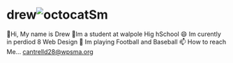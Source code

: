 # drew![octocatSm](https://github.com/user-attachments/assets/1b8727d0-adb9-4eb3-ac0e-f8359755aec7)
👋Hi, My name is Drew
🏫Im a student at walpole Hig hSchool
😄 Im curently in perdiod 8 Web Design
💪 Im playing Football and Baseball
📫 How to reach Me... cantrelld28@wpsma.org
